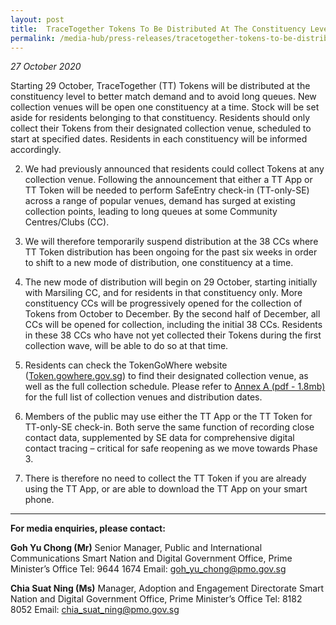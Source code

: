 ```yaml
---
layout: post
title:  TraceTogether Tokens To Be Distributed At The Constituency Level
permalink: /media-hub/press-releases/tracetogether-tokens-to-be-distributed-at-the-constituency-level
---
```


_27 October 2020_

Starting 29 October, TraceTogether (TT) Tokens will be distributed at the constituency level to better match demand and to avoid long queues. New collection venues will be open one constituency at a time. Stock will be set aside for residents belonging to that constituency. Residents should only collect their Tokens from their designated collection venue, scheduled to start at specified dates. Residents in each constituency will be informed accordingly. 

2.	We had previously announced that residents could collect Tokens at any collection venue. Following the announcement that either a TT App or TT Token will be needed to perform SafeEntry check-in (TT-only-SE) across a range of popular venues, demand has surged at existing collection points, leading to long queues at some Community Centres/Clubs (CC). 

3.	We will therefore temporarily suspend distribution at the 38 CCs where TT Token distribution has been ongoing for the past six weeks in order to shift to a new mode of distribution, one constituency at a time. 

4.	The new mode of distribution will begin on 29 October, starting initially with Marsiling CC, and for residents in that constituency only. More constituency CCs will be progressively opened for the collection of Tokens from October to December. By the second half of December, all CCs will be opened for collection, including the initial 38 CCs. Residents in these 38 CCs who have not yet collected their Tokens during the first collection wave, will be able to do so at that time. 

5.	Residents can check the TokenGoWhere website (<a href="Token.gowhere.gov.sg" target="_blank">Token.gowhere.gov.sg</a>) to find their designated collection venue, as well as the full collection schedule. Please refer to [Annex A (pdf - 1.8mb)](/files/press-releases/2020/sndgg-tt-token-distribution-oct-2020-annex-a.pdf) for the full list of collection venues and distribution dates.

6. Members of the public may use either the TT App or the TT Token for TT-only-SE check-in. Both serve the same function of recording close contact data, supplemented by SE data for comprehensive digital contact tracing – critical for safe reopening as we move towards Phase 3. 

7.	There is therefore no need to collect the TT Token if you are already using the TT App, or are able to download the TT App on your smart phone.

---

**For media enquiries, please contact:**

**Goh Yu Chong (Mr)**
Senior Manager, Public and International Communications
Smart Nation and Digital Government Office, Prime Minister’s Office
Tel: 9644 1674
Email:  [goh_yu_chong@pmo.gov.sg](mailto:goh_yu_chong@pmo.gov.sg)

**Chia Suat Ning (Ms)**
Manager, Adoption and Engagement Directorate
Smart Nation and Digital Government Office, Prime Minister’s Office
Tel: 8182 8052
Email:  [chia_suat_ning@pmo.gov.sg](mailto:chia_suat_ning@pmo.gov.sg)
